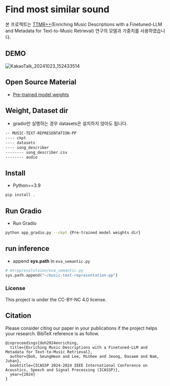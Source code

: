 # Find most similar sound 

본 프로젝트는  [TTMR++](#)(Enriching Music Descriptions with a Finetuned-LLM and Metadata for Text-to-Music Retrieval) 연구의 모델과 가중치를 사용하였습니다.

## DEMO
![KakaoTalk_20241023_152433514](https://github.com/user-attachments/assets/81b4a23d-a859-4cd9-af65-f28066926a26)

## Open Source Material
- [Pre-trained model weights](https://huggingface.co/seungheondoh/ttmr-pp/tree/main) 

## Weight, Dataset dir
* gradio만 실행하는 경우 datasets은 설치하지 않아도 됩니다.

```bash
-- MUSIC-TEXT-REPRESENTATION-PP
---- ckpt
---- datasets
---- song_describer
-------- song_describer.csv
-------- audio
```

## Install
* Python==3.9
```bash
pip install .
```

## Run Gradio

* Run Gradio
```bash
python app_gradio.py --ckpt {Pre-trained model weights dir}
```


## run inference

* append **sys.path** in `eva_semantic.py`
```python
# mtrpp/evalutaion/eva_semantic.py
sys.path.append("~/music-text-representation-pp")

```

### License
This project is under the CC-BY-NC 4.0 license.

## Citation
Please consider citing our paper in your publications if the project helps your research. BibTeX reference is as follow.

```
@inproceedings{doh2024enriching,
  title={Enriching Music Descriptions with a Finetuned-LLM and Metadata for Text-to-Music Retrieval},
  author={Doh, SeungHeon and Lee, Minhee and Jeong, Dasaem and Nam, Juhan},
  booktitle={ICASSP 2024-2024 IEEE International Conference on Acoustics, Speech and Signal Processing (ICASSP)},
  year={2024}
}
```
